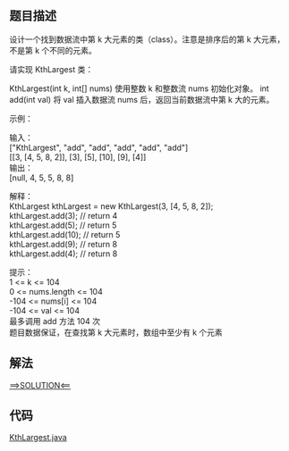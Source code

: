 ## 题目描述
设计一个找到数据流中第 k 大元素的类（class）。注意是排序后的第 k 大元素，不是第 k 个不同的元素。

请实现 KthLargest 类：

KthLargest(int k, int[] nums) 使用整数 k 和整数流 nums 初始化对象。
int add(int val) 将 val 插入数据流 nums 后，返回当前数据流中第 k 大的元素。
 

示例：

输入：
<br>["KthLargest", "add", "add", "add", "add", "add"]
<br>[[3, [4, 5, 8, 2]], [3], [5], [10], [9], [4]]
<br>输出：
<br>[null, 4, 5, 5, 8, 8]

解释：
<br>KthLargest kthLargest = new KthLargest(3, [4, 5, 8, 2]);
<br>kthLargest.add(3);   // return 4
<br>kthLargest.add(5);   // return 5
<br>kthLargest.add(10);  // return 5
<br>kthLargest.add(9);   // return 8
<br>kthLargest.add(4);   // return 8
 

提示：
<br>1 <= k <= 104
<br>0 <= nums.length <= 104
<br>-104 <= nums[i] <= 104
<br>-104 <= val <= 104
<br>最多调用 add 方法 104 次
<br>题目数据保证，在查找第 k 大元素时，数组中至少有 k 个元素

## 解法
[==>SOLUTION<==](https://leetcode-cn.com/problems/kth-largest-element-in-a-stream/solution/shu-ju-liu-zhong-de-di-k-da-yuan-su-by-l-woz8/)
## 代码
[KthLargest.java](https://github.com/Marshal7cc/LeetCode-Java/blob/master/src/priorityqueue/KthLargest.java)

